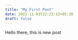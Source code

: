 ```yaml
---
title: "My First Post"
date: 2021-11-03T22:23:12+05:30
draft: false
---
```


Hello there, this is new post
